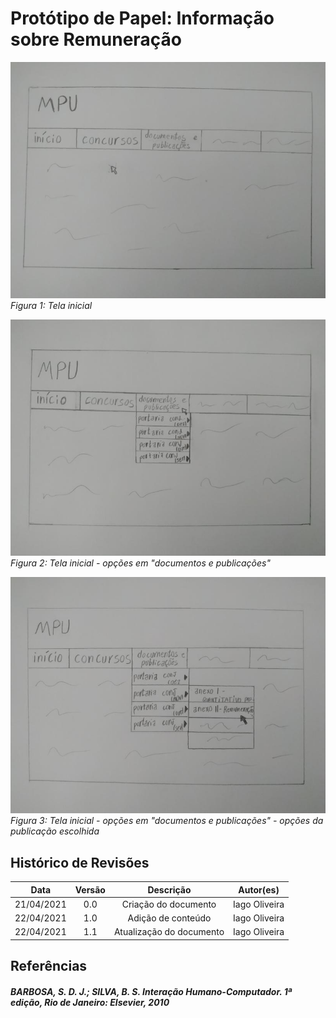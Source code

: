 # Protótipo de Papel: Informação sobre Remuneração


![fig1](../assets/prototipos/prototipo_papel_2_1.jpg)
*Figura 1: Tela inicial*

![fig2](../assets/prototipos/prototipo_papel_2_2.jpg)
*Figura 2: Tela inicial - opções em "documentos e publicações"*

![fig3](../assets/prototipos/prototipo_papel_2_3.jpg)
*Figura 3: Tela inicial - opções em "documentos e publicações" - opções da publicação escolhida*


## Histórico de Revisões 

| Data | Versão | Descrição | Autor(es) |
| :----: | :----: | :----: | :----: |
| 21/04/2021 | 0.0 | Criação do documento | Iago Oliveira
| 22/04/2021 | 1.0| Adição de conteúdo | Iago Oliveira
| 22/04/2021 | 1.1| Atualização do documento | Iago Oliveira


## Referências
##### BARBOSA, S. D. J.; SILVA, B. S. Interação Humano-Computador. 1ª edição, Rio de Janeiro: Elsevier, 2010

